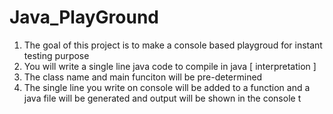 # Java_PlayGround

1. The goal of this project is to make a console based playgroud for instant testing purpose
2. You will write a single line java code to compile in java [ interpretation ]
3. The class name and main funciton will be pre-determined 
4. The single line you write on console will be added to a function and a 
    java file will be generated and output will be shown in the console
    t
    
